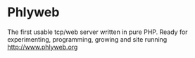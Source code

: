 # Phlyweb
The first usable tcp/web server written in pure PHP. Ready for experimenting, programming, growing and site running http://www.phlyweb.org
